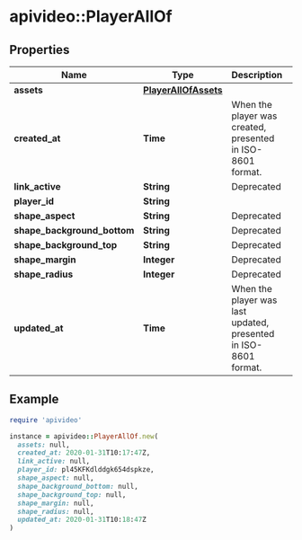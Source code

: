 # apivideo::PlayerAllOf

## Properties

| Name | Type | Description | Notes |
| ---- | ---- | ----------- | ----- |
| **assets** | [**PlayerAllOfAssets**](PlayerAllOfAssets.md) |  | [optional] |
| **created_at** | **Time** | When the player was created, presented in ISO-8601 format. | [optional] |
| **link_active** | **String** | Deprecated | [optional] |
| **player_id** | **String** |  | [optional] |
| **shape_aspect** | **String** | Deprecated | [optional] |
| **shape_background_bottom** | **String** | Deprecated | [optional] |
| **shape_background_top** | **String** | Deprecated | [optional] |
| **shape_margin** | **Integer** | Deprecated | [optional] |
| **shape_radius** | **Integer** | Deprecated | [optional] |
| **updated_at** | **Time** | When the player was last updated, presented in ISO-8601 format. | [optional] |

## Example

```ruby
require 'apivideo'

instance = apivideo::PlayerAllOf.new(
  assets: null,
  created_at: 2020-01-31T10:17:47Z,
  link_active: null,
  player_id: pl45KFKdlddgk654dspkze,
  shape_aspect: null,
  shape_background_bottom: null,
  shape_background_top: null,
  shape_margin: null,
  shape_radius: null,
  updated_at: 2020-01-31T10:18:47Z
)
```

